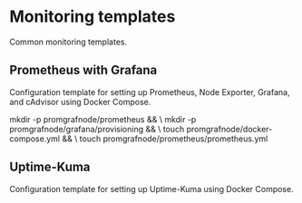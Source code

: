 # Monitoring templates
Common monitoring templates. 

 ## Prometheus with Grafana
 Configuration template for setting up Prometheus, Node Exporter, Grafana, and cAdvisor using Docker Compose.
 
 
 mkdir -p promgrafnode/prometheus && \ mkdir -p promgrafnode/grafana/provisioning && \ touch promgrafnode/docker-compose.yml && \ touch promgrafnode/prometheus/prometheus.yml
 
 
 ## Uptime-Kuma
 Configuration template for setting up Uptime-Kuma using Docker Compose.
